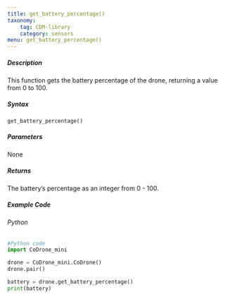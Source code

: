```yaml
---
title: get_battery_percentage()
taxonomy:
    tag: CDM-library
    category: sensors
menu: get_battery_percentage()
---
```


##### Description

This function gets the battery percentage of the drone, returning a value from 0 to 100.

##### Syntax
```get_battery_percentage()```

##### Parameters

None

##### Returns

The battery’s percentage as an integer from 0 - 100.

##### Example Code
###### Python
```python
#Python code
import CoDrone_mini

drone = CoDrone_mini.CoDrone()
drone.pair()

battery = drone.get_battery_percentage()
print(battery)
```
